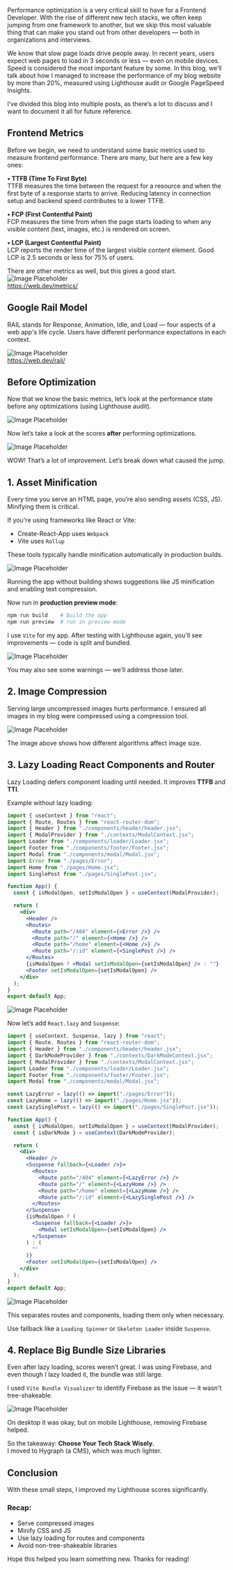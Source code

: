 Performance optimization is a very critical skill to have for a Frontend Developer. With the rise of different new tech stacks, we often keep jumping from one framework to another, but we skip this most valuable thing that can make you stand out from other developers — both in organizations and interviews. 

We know that slow page loads drive people away. In recent years, users expect web pages to load in 3 seconds or less — even on mobile devices. Speed is considered the most important feature by some. In this blog, we’ll talk about how I managed to increase the performance of my blog website by more than 20%, measured using Lighthouse audit or Google PageSpeed Insights.

I’ve divided this blog into multiple posts, as there’s a lot to discuss and I want to document it all for future reference.

## Frontend Metrics

Before we begin, we need to understand some basic metrics used to measure frontend performance. There are many, but here are a few key ones:

**• TTFB (Time To First Byte)**  
TTFB measures the time between the request for a resource and when the first byte of a response starts to arrive. Reducing latency in connection setup and backend speed contributes to a lower TTFB.

**• FCP (First Contentful Paint)**  
FCP measures the time from when the page starts loading to when any visible content (text, images, etc.) is rendered on screen.

**• LCP (Largest Contentful Paint)**  
LCP reports the render time of the largest visible content element. Good LCP is 2.5 seconds or less for 75% of users.

There are other metrics as well, but this gives a good start.  
![Image Placeholder](http://localhost:1339/uploads/performance_0_3bda95036f.png)  
https://web.dev/metrics/

## Google Rail Model

RAIL stands for Response, Animation, Idle, and Load — four aspects of a web app's life cycle. Users have different performance expectations in each context.

![Image Placeholder](http://localhost:1339/uploads/performance_1_61a6b9f0ae.png)  
https://web.dev/rail/

## Before Optimization

Now that we know the basic metrics, let’s look at the performance state before any optimizations (using Lighthouse audit).

![Image Placeholder](http://localhost:1339/uploads/performance_2_85c221a868.png)

Now let’s take a look at the scores **after** performing optimizations.

![Image Placeholder](http://localhost:1339/uploads/performance_3_8cf0c25139.png)

WOW! That’s a lot of improvement. Let’s break down what caused the jump.

## 1. Asset Minification

Every time you serve an HTML page, you’re also sending assets (CSS, JS). Minifying them is critical.

If you're using frameworks like React or Vite:
- Create-React-App uses `Webpack`
- Vite uses `Rollup`

These tools typically handle minification automatically in production builds.

![Image Placeholder](http://localhost:1339/uploads/performance_4_47bcc60c87.png)

Running the app without building shows suggestions like JS minification and enabling text compression.

Now run in **production preview mode**:

```bash
npm run build    # build the app
npm run preview  # run in preview mode
```

I use `Vite` for my app. After testing with Lighthouse again, you'll see improvements — code is split and bundled.

![Image Placeholder](http://localhost:1339/uploads/performance_5_e4c372d2c8.png)

You may also see some warnings — we’ll address those later.

## 2. Image Compression

Serving large uncompressed images hurts performance. I ensured all images in my blog were compressed using a compression tool.

![Image Placeholder](http://localhost:1339/uploads/performance_6_e6ce5345df.png)

The image above shows how different algorithms affect image size.

## 3. Lazy Loading React Components and Router

Lazy Loading defers component loading until needed. It improves **TTFB** and **TTI**.

Example without lazy loading:

```jsx
import { useContext } from "react";
import { Route, Routes } from "react-router-dom";
import { Header } from "./components/header/header.jsx";
import { ModalProvider } from "./contexts/ModalContext.jsx";
import Loader from "./components/loader/Loader.jsx";
import Footer from "./components/footer/Footer.jsx";
import Modal from "./components/modal/Modal.jsx";
import Error from "./pages/Error";
import Home from "./pages/Home.jsx";
import SinglePost from "./pages/SinglePost.jsx";

function App() {
  const { isModalOpen, setIsModalOpen } = useContext(ModalProvider);

  return (
    <div>
      <Header />
      <Routes>
        <Route path="/404" element={<Error />} />
        <Route path="/" element={<Home />} />
        <Route path="/home" element={<Home />} />
        <Route path="/:id" element={<SinglePost />} />
      </Routes>
      {isModalOpen ? <Modal setIsModalOpen={setIsModalOpen} /> : ""}
      <Footer setIsModalOpen={setIsModalOpen} />
    </div>
  );
}
export default App;
```

![Image Placeholder](http://localhost:1339/uploads/performance_7_5fb77e7e96.png)

Now let’s add `React.lazy` and `Suspense`:

```jsx
import { useContext, Suspense, lazy } from "react";
import { Route, Routes } from "react-router-dom";
import { Header } from "./components/header/header.jsx";
import { DarkModeProvider } from "./contexts/DarkModeContext.jsx";
import { ModalProvider } from "./contexts/ModalContext.jsx";
import Loader from "./components/loader/Loader.jsx";
import Footer from "./components/footer/Footer.jsx";
import Modal from "./components/modal/Modal.jsx";

const LazyError = lazy(() => import("./pages/Error"));
const LazyHome = lazy(() => import("./pages/Home.jsx"));
const LazySinglePost = lazy(() => import("./pages/SinglePost.jsx"));

function App() {
  const { isModalOpen, setIsModalOpen } = useContext(ModalProvider);
  const { isDarkMode } = useContext(DarkModeProvider);

  return (
    <div>
      <Header />
      <Suspense fallback={<Loader />}>
        <Routes>
          <Route path="/404" element={<LazyError />} />
          <Route path="/" element={<LazyHome />} />
          <Route path="/home" element={<LazyHome />} />
          <Route path="/:id" element={<LazySinglePost />} />
        </Routes>
      </Suspense>
      {isModalOpen ? (
        <Suspense fallback={<Loader />}>
          <Modal setIsModalOpen={setIsModalOpen} />
        </Suspense>
      ) : (
        ""
      )}
      <Footer setIsModalOpen={setIsModalOpen} />
    </div>
  );
}
export default App;
```

![Image Placeholder](http://localhost:1339/uploads/performance_8_ff6d13acdf.png)

This separates routes and components, loading them only when necessary.

Use fallback like a `Loading Spinner` or `Skeleton Loader` inside `Suspense`.

## 4. Replace Big Bundle Size Libraries

Even after lazy loading, scores weren’t great. I was using Firebase, and even though I lazy loaded it, the bundle was still large.

I used `Vite Bundle Visualizer` to identify Firebase as the issue — it wasn't tree-shakeable.

![Image Placeholder](http://localhost:1339/uploads/performance_9_0f0a89fd86.png)

On desktop it was okay, but on mobile Lighthouse, removing Firebase helped.

So the takeaway: **Choose Your Tech Stack Wisely.**  
I moved to Hygraph (a CMS), which was much lighter.

## Conclusion

With these small steps, I improved my Lighthouse scores significantly.

### Recap:

- Serve compressed images  
- Minify CSS and JS  
- Use lazy loading for routes and components  
- Avoid non-tree-shakeable libraries

Hope this helped you learn something new. Thanks for reading!
